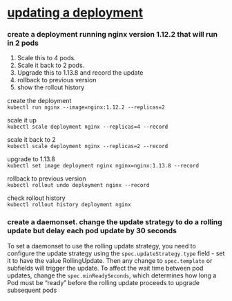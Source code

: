 # [updating a deployment](https://kubernetes.io/docs/concepts/workloads/controllers/deployment/#updating-a-deployment)

### create a deployment running nginx version 1.12.2 that will run in 2 pods
 1. Scale this to 4 pods.
 2. Scale it back to 2 pods.
 3. Upgrade this to 1.13.8 and record the update
 4. rollback to previous version
 5. show the rollout history


create the deployment   
`kubectl run nginx --image=nginx:1.12.2 --replicas=2`

scale it up    
`kubectl scale deployment nginx --replicas=4 --record `

scale it back to 2     
`kubectl scale deployment nginx --replicas=2 --record `

upgrade to 1.13.8     
`kubectl set image deployment nginx nginx=nginx:1.13.8 --record`

rollback to previous version     
`kubectl rollout undo deployment nginx --record`

check rollout history        
`kubectl rollout history deployment nginx`


### create a daemonset. change the update strategy to do a rolling update but delay each pod update by 30 seconds

To set a daemonset to use the rolling update strategy, you need to configure the update strategy using the `spec.updateStrategy.type` field - set it to have the value RollingUpdate.  Then any change to `spec.template` or subfields will trigger the update. To affect the wait time between pod updates, change the `spec.minReadySeconds`, which determines how long a Pod must be “ready” before the rolling update proceeds to upgrade subsequent pods
